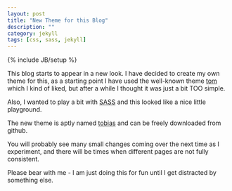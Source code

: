 ```yaml
---
layout: post
title: "New Theme for this Blog"
description: ""
category: jekyll
tags: [css, sass, jekyll]
---
```

{% include JB/setup %}

This blog starts to appear in a new look. I have decided to create my own
theme for this, as a starting point I have used the well-known
theme [tom](https://github.com/jekyllbootstrap/theme-tom) which I kind
of liked, but after a while I thought it was just a bit TOO simple.

Also, I wanted to play a bit with [SASS](http://sass-lang.com/) and this
looked like a nice little playground.

The new theme is aptly named
[tobias](https://github.com/abarbanell/theme-tobias) and can be freely
downloaded from github.

You will probably see many small changes coming over the next time as I
experiment, and there will be times when different pages are not fully
consistent.

Please bear with me - I am just doing this for fun until I get distracted
by something else.

